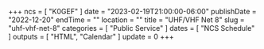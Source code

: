+++
ncs = [ "K0GEF" ]
date = "2023-02-19T21:00:00-06:00"
publishDate = "2022-12-20"
endTime = ""
location = ""
title = "UHF/VHF Net 8"
slug = "uhf-vhf-net-8"
categories = [ "Public Service" ]
dates = [ "NCS Schedule" ]
outputs = [ "HTML", "Calendar" ]
update = 0
+++
